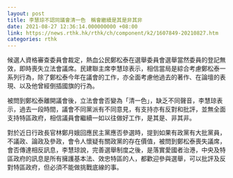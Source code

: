 ```yaml
---
layout: post
title: 李慧琼不認同議會清一色　稱會繼續是其是非其非
date: 2021-08-27 12:36:14.000000000 +08:00
link: https://news.rthk.hk/rthk/ch/component/k2/1607849-20210827.htm
categories: rthk
---
```


候選人資格審查委員會裁定，熱血公民鄭松泰在選舉委員會選舉當然委員的登記無效，即時喪失立法會議席。民建聯主席李慧琼表示，相信當局是綜合考慮鄭松泰一系列行為，除了鄭松泰今年在議會的工作，亦全面考慮他過去的著作、在論壇的表現、以及他曾經倒插國旗的行為。

被問到鄭松泰離開議會後，立法會會否變為「清一色」，缺乏不同聲音，李慧琼表示，過去一段時間，議會不同黨派有不同意見，有支持亦有反對和批評，並無全面支持特區政府，相信議員會繼續一如以往做好工作，是其是、非其非。

對於近日行政長官林鄭月娥回應民主黨應否參選時，提到如果有政黨有大批黨員，不議政、論政及參政，會令人懷疑有關政黨的存在價值，被問到鄭松泰喪失議席，會否傳達相反訊息，李慧琼說，完善選舉制度之後，是落實愛國者治港，中央及特區政府的訊息是所有擁護基本法、效忠特區的人，都歡迎參與選舉，可以批評及反對特區政府，但必須不能做挑戰底線的事。

